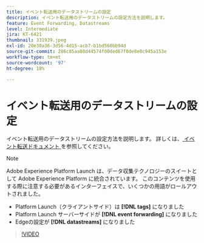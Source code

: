 ```yaml
---
title: イベント転送用のデータストリームの設定
description: イベント転送用のデータストリームの設定方法を説明します。
feature: Event Forwarding, Datastreams
level: Intermediate
jira: KT-6421
thumbnail: 331939.jpeg
exl-id: 20e30a36-3d56-4d15-acb7-b1bd560bb94d
source-git-commit: 286c85aa88d44574f00ded67f0de8e0c945a153e
workflow-type: tm+mt
source-wordcount: '97'
ht-degree: 18%

---
```


# イベント転送用のデータストリームの設定

イベント転送用のデータストリームの設定方法を説明します。 詳しくは、[ イベント転送ドキュメント ](https://experienceleague.adobe.com/docs/experience-platform/tags/event-forwarding/getting-started.html?lang=ja#create-a-datastream) を参照してください。


>[!NOTE]
>
>Adobe Experience Platform Launch は、データ収集テクノロジーのスイートとして Adobe Experience Platform に統合されています。 このコンテンツを使用する際に注意する必要があるインターフェイスで、いくつかの用語がロールアウトされました。
> 
> * Platform Launch（クライアントサイド）は **[!DNL tags]** になりました
> * Platform Launch サーバーサイドが **[!DNL event forwarding]** になりました
> * Edgeの設定が **[!DNL datastreams]** になりました

>[!VIDEO](https://video.tv.adobe.com/v/3410362?learn=on&enablevpops&captions=jpn)

